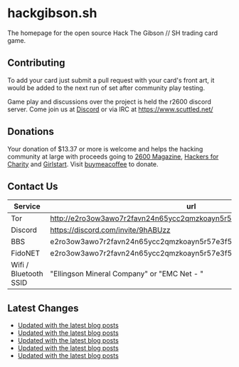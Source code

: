 # hackgibson.sh
The homepage for the open source Hack The Gibson // SH trading card game.


## Contributing

To add your card just submit a pull request with your card's front art, it would be added to the next run of set after community play testing.

Game play and discussions over the project is held the r2600 discord server. Come join us at [Discord](https://discord.com/invite/9hABUzz) or via IRC at https://www.scuttled.net/


## Donations

Your donation of $13.37 or more is welcome and helps the hacking community at large with proceeds going to [2600 Magazine](https://2600.com/), [Hackers for Charity](https://hackersforcharity.org) and [Girlstart](https://girlstart.org).  Visit [buymeacoffee](https://www.buymeacoffee.com/hackgibson.sh) to donate.


## Contact Us

Service | url
-|-
Tor | http://e2ro3ow3awo7r2favn24n65ycc2qmzkoayn5r57e3f56nvjwdcgg32ad.onion
Discord | https://discord.com/invite/9hABUzz
BBS | e2ro3ow3awo7r2favn24n65ycc2qmzkoayn5r57e3f56nvjwdcgg32ad.onion:23
FidoNET | e2ro3ow3awo7r2favn24n65ycc2qmzkoayn5r57e3f56nvjwdcgg32ad.onion:24554
Wifi / Bluetooth SSID | "Ellingson Mineral Company" or "EMC Net - <fidonet address>"

## Latest Changes
<!-- BLOG-POST-LIST:START -->
- [Updated with the latest blog posts](https://github.com/DFW2600/hackgibson.sh/commit/6492e5add0cfd86c1e3407167135947dc46c5867)
- [Updated with the latest blog posts](https://github.com/DFW2600/hackgibson.sh/commit/f6e8bf5f8014b85f72a015d7b3628d8cbb7c660f)
- [Updated with the latest blog posts](https://github.com/DFW2600/hackgibson.sh/commit/1b86f29538ab1c8095493d35cb08092a59030f07)
- [Updated with the latest blog posts](https://github.com/DFW2600/hackgibson.sh/commit/6e3133368fca1cedeae5d60cc102d21d5c3aceb8)
- [Updated with the latest blog posts](https://github.com/DFW2600/hackgibson.sh/commit/bc3b51bb7f2cbf2acb95d326abce1c6a3f9912ce)
<!-- BLOG-POST-LIST:END -->
